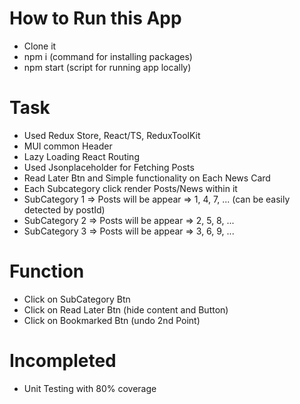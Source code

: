 # How to Run this App

- Clone it
- npm i (command for installing packages)
- npm start (script for running app locally)

# Task

- Used Redux Store, React/TS, ReduxToolKit
- MUI common Header
- Lazy Loading React Routing
- Used Jsonplaceholder for Fetching Posts
- Read Later Btn and Simple functionality on Each News Card
- Each Subcategory click render Posts/News within it
- SubCategory 1 => Posts will be appear => 1, 4, 7, ... (can be easily detected by postId)
- SubCategory 2 => Posts will be appear => 2, 5, 8, ...
- SubCategory 3 => Posts will be appear => 3, 6, 9, ...

# Function

- Click on SubCategory Btn
- Click on Read Later Btn (hide content and Button)
- Click on Bookmarked Btn (undo 2nd Point)

# Incompleted

- Unit Testing with 80% coverage
